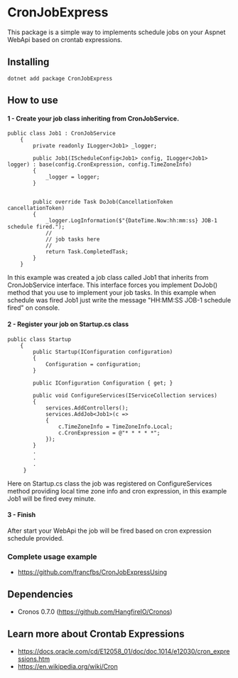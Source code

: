 # CronJobExpress

This package is a simple way to implements schedule jobs on your Aspnet WebApi based on crontab expressions.

## Installing

```
dotnet add package CronJobExpress
```

## How to use

#### 1 - Create your job class inheriting from CronJobService.
```
public class Job1 : CronJobService
    {
        private readonly ILogger<Job1> _logger;

        public Job1(IScheduleConfig<Job1> config, ILogger<Job1> logger) : base(config.CronExpression, config.TimeZoneInfo)
        {
            _logger = logger;
        }


        public override Task DoJob(CancellationToken cancellationToken)
        {
            _logger.LogInformation($"{DateTime.Now:hh:mm:ss} JOB-1 schedule fired.");
            //
            // job tasks here
            //
            return Task.CompletedTask;
        }
    }
```
In this example was created a job class called Job1 that inherits from CronJobService interface.
This interface forces you implement DoJob() method that you use to implement your job tasks. In this example when schedule was fired Job1 just write the message "HH:MM:SS JOB-1 schedule fired" on console.

#### 2 - Register your job on Startup.cs class
```
public class Startup
    {
        public Startup(IConfiguration configuration)
        {
            Configuration = configuration;
        }

        public IConfiguration Configuration { get; }

        public void ConfigureServices(IServiceCollection services)
        {
            services.AddControllers();
            services.AddJob<Job1>(c =>
            {
                c.TimeZoneInfo = TimeZoneInfo.Local;
                c.CronExpression = @"* * * * *";
            });
        }
        .
        .
        .
     }
```
Here on Startup.cs class the job was registered on ConfigureServices method providing local time zone info and cron expression, in this example Job1 will be fired evey minute. 

#### 3 - Finish
After start your WebApi the job will be fired based on cron expression schedule provided. 

### Complete usage example
* https://github.com/francfbs/CronJobExpressUsing

## Dependencies
* Cronos 0.7.0 (https://github.com/HangfireIO/Cronos)

## Learn more about Crontab Expressions
* https://docs.oracle.com/cd/E12058_01/doc/doc.1014/e12030/cron_expressions.htm
* https://en.wikipedia.org/wiki/Cron
